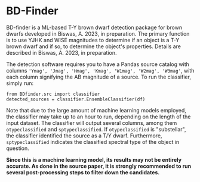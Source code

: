 # BD-Finder

BD-finder is a ML-based T-Y brown dwarf detection package for brown dwarfs developed in Biswas, A. 2023, in preparation. The primary function is to use YJHK and WISE magnitudes to determine if an object is a T-Y brown dwarf and if so, to determine the object's properties. Details are described in Biswas, A. 2023, in preparation. 

The detection software requires you to have a Pandas source catalog with columns `'Ymag', 'Jmag', 'Hmag', 'Kmag', 'W1mag', 'W2mag', 'W3mag'`, with each column signifying the AB magnitude of a source. To run the classifier, simply run:
```
from BDfinder.src import classifier
detected_sources = classifier.EnsembleClassifier(df)
```
Note that due to the large amount of machine learning models employed, the classifier may take up to an hour to run, depending on the length of the input dataset. The classifier will output several columns, among them `otypeclassified` and `sptypeclassified`. If `otypeclassified` is "substellar", the classifier identified the source as a T/Y dwarf. Furthermore, `sptypeclassified` indicates the classified spectral type of the object in question. 

**Since this is a machine learning model, its results may not be entirely accurate. As done in the source paper, it is strongly recommended to run several post-processing steps to filter down the candidates.**
